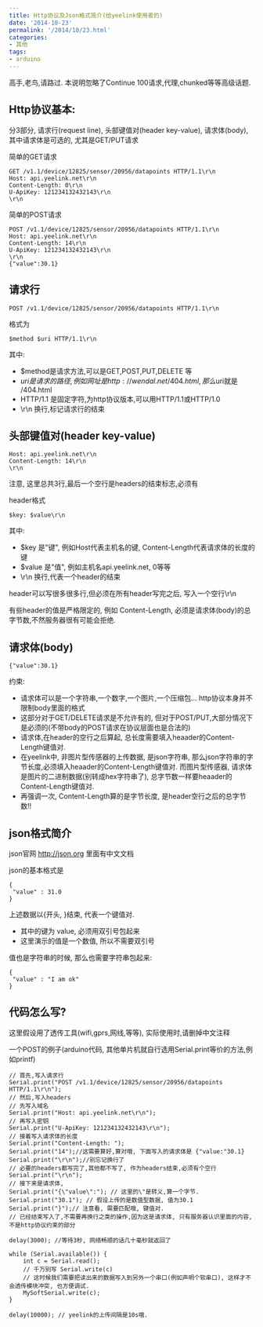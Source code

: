 ```yaml
---
title: Http协议及Json格式简介(给yeelink使用者的)
date: '2014-10-23'
permalink: '/2014/10/23.html'
categories:
- 其他
tags:
- arduino
---
```


高手,老鸟,请路过. 本说明忽略了Continue 100请求,代理,chunked等等高级话题.

Http协议基本:
----------------

分3部分, 请求行(request line), 头部键值对(header key-value), 请求体(body), 其中请求体是可选的, 尤其是GET/PUT请求

简单的GET请求

```
GET /v1.1/device/12825/sensor/20956/datapoints HTTP/1.1\r\n
Host: api.yeelink.net\r\n
Content-Length: 0\r\n
U-ApiKey: 121234132432143\r\n
\r\n
```

简单的POST请求

```
POST /v1.1/device/12825/sensor/20956/datapoints HTTP/1.1\r\n
Host: api.yeelink.net\r\n
Content-Length: 14\r\n
U-ApiKey: 121234132432143\r\n
\r\n
{"value":30.1}
```

请求行
------------------------

```
POST /v1.1/device/12825/sensor/20956/datapoints HTTP/1.1\r\n
```

格式为

```
$method $uri HTTP/1.1\r\n
```

其中:

*	$method是请求方法,可以是GET,POST,PUT,DELETE 等
*	$uri是请求的路径, 例如网址是 http://wendal.net/404.html, 那么$uri就是 /404.html
*	HTTP/1.1 是固定字符,为http协议版本,可以用HTTP/1.1或HTTP/1.0
*	\r\n 换行,标记请求行的结束

头部键值对(header key-value)
-----------------------------

```
Host: api.yeelink.net\r\n
Content-Length: 14\r\n
\r\n
```

注意, 这里总共3行,最后一个空行是headers的结束标志,必须有

header格式

```
$key: $value\r\n
```

其中:

*	$key 是"键", 例如Host代表主机名的键, Content-Length代表请求体的长度的键
*	$value 是"值", 例如主机名api.yeelink.net, 0等等
*	\r\n 换行,代表一个header的结束

header可以写很多很多行,但必须在所有header写完之后, 写入一个空行\r\n

有些header的值是严格限定的, 例如 Content-Length, 必须是请求体(body)的总字节数,不然服务器很有可能会拒绝.

请求体(body)
-----------------------

```
{"value":30.1}
```

约束:

*	请求体可以是一个字符串,一个数字,一个图片,一个压缩包... http协议本身并不限制body里面的格式
*	这部分对于GET/DELETE请求是不允许有的, 但对于POST/PUT,大部分情况下是必须的(不带body的POST请求在协议层面也是合法的)
*	请求体,在header的空行之后算起, 总长度需要填入heaader的Content-Length键值对.
*	在yeelink中, 非图片型传感器的上传数据, 是json字符串, 那么json字符串的字节长度,必须填入heaader的Content-Length键值对.
	而图片型传感器, 请求体是图片的二进制数据(别转成hex字符串了), 总字节数一样要heaader的Content-Length键值对.
*	再强调一次, Content-Length算的是字节长度, 是header空行之后的总字节数!!

json格式简介
--------------------------

json官网 http://json.org 里面有中文文档

json的基本格式是

```
{
 "value" : 31.0
}
```

上述数据以{开头, }结束, 代表一个键值对.

*	其中的键为 value, 必须用双引号包起来
*	这里演示的值是一个数值, 所以不需要双引号

值也是字符串的时候, 那么也需要字符串包起来:
```
{
 "value" : "I am ok"
}
```


代码怎么写?
---------------------------------

这里假设用了透传工具(wifi,gprs,网线,等等), 实际使用时,请删掉中文注释

一个POST的例子(arduino代码, 其他单片机就自行选用Serial.print等价的方法,例如printf)

```
// 首先,写入请求行
Serial.print("POST /v1.1/device/12825/sensor/20956/datapoints HTTP/1.1\r\n");
// 然后,写入headers
// 先写入域名
Serial.print("Host: api.yeelink.net\r\n");
// 再写入密钥
Serial.print("U-ApiKey: 121234132432143\r\n");
// 接着写入请求体的长度
Serial.print("Content-Length: ");
Serial.print("14");//这需要算好,算对哦, 下面写入的请求体是 {"value:"30.1}
Serial.print("\r\n");//别忘记换行了
// 必要的headers都写完了,其他都不写了, 作为headers结束,必须有个空行
Serial.print("\r\n");
// 接下来是请求体, 
Serial.print("{\"value\":"); // 这里的\"是转义,算一个字节.
Serial.print("30.1"); // 假设上传的是数值型数据, 值为30.1
Serial.print("}");// 注意看, 需要匹配哦, 键值对.
// 已经结束写入了,不需要再换行之类的操作,因为这是请求体, 只有服务器认识里面的内容,不是http协议约束的部分

delay(3000); //等待3秒, 网络畅顺的话几十毫秒就返回了

while (Serial.available()) {
	int c = Serial.read();
	// 千万别写 Serial.write(c)
	// 这时候我们需要把读出来的数据写入到另外一个串口(例如声明个软串口), 这样才不会透传模块冲突, 也方便调试.
	MySoftSerial.write(c);
}

delay(10000); // yeelink的上传间隔是10s哦.

```











